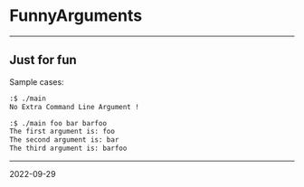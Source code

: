 # FunnyArguments
---

## Just for fun

Sample cases:

```bash
:$ ./main
No Extra Command Line Argument !

:$ ./main foo bar barfoo
The first argument is: foo
The second argument is: bar
The third argument is: barfoo

```

---

2022-09-29

